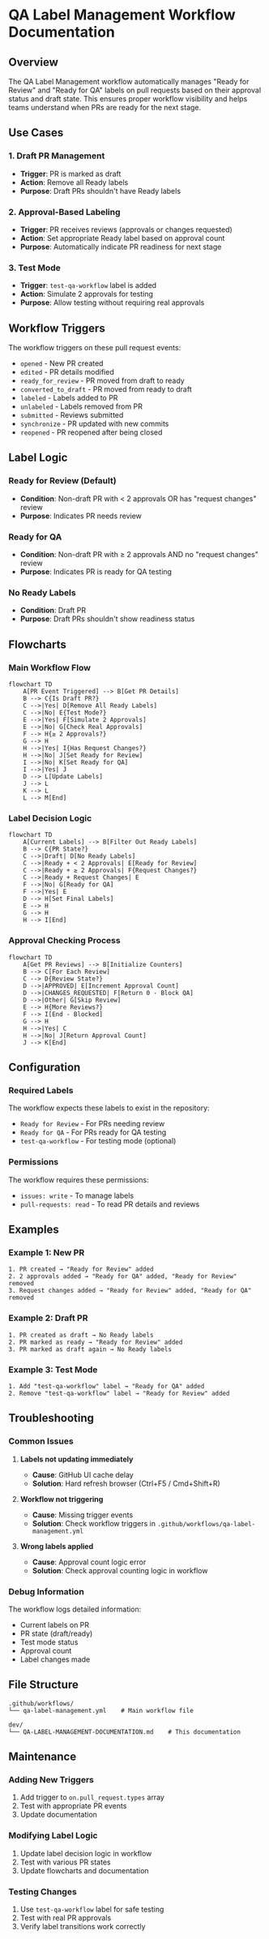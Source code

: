 # QA Label Management Workflow Documentation

## Overview

The QA Label Management workflow automatically manages "Ready for Review" and "Ready for QA" labels on pull requests based on their approval status and draft state. This ensures proper workflow visibility and helps teams understand when PRs are ready for the next stage.

## Use Cases

### 1. **Draft PR Management**
- **Trigger**: PR is marked as draft
- **Action**: Remove all Ready labels
- **Purpose**: Draft PRs shouldn't have Ready labels

### 2. **Approval-Based Labeling**
- **Trigger**: PR receives reviews (approvals or changes requested)
- **Action**: Set appropriate Ready label based on approval count
- **Purpose**: Automatically indicate PR readiness for next stage

### 3. **Test Mode**
- **Trigger**: `test-qa-workflow` label is added
- **Action**: Simulate 2 approvals for testing
- **Purpose**: Allow testing without requiring real approvals

## Workflow Triggers

The workflow triggers on these pull request events:
- `opened` - New PR created
- `edited` - PR details modified
- `ready_for_review` - PR moved from draft to ready
- `converted_to_draft` - PR moved from ready to draft
- `labeled` - Labels added to PR
- `unlabeled` - Labels removed from PR
- `submitted` - Reviews submitted
- `synchronize` - PR updated with new commits
- `reopened` - PR reopened after being closed

## Label Logic

### Ready for Review (Default)
- **Condition**: Non-draft PR with < 2 approvals OR has "request changes" review
- **Purpose**: Indicates PR needs review

### Ready for QA
- **Condition**: Non-draft PR with ≥ 2 approvals AND no "request changes" review
- **Purpose**: Indicates PR is ready for QA testing

### No Ready Labels
- **Condition**: Draft PR
- **Purpose**: Draft PRs shouldn't show readiness status

## Flowcharts

### Main Workflow Flow

```mermaid
flowchart TD
    A[PR Event Triggered] --> B[Get PR Details]
    B --> C{Is Draft PR?}
    C -->|Yes| D[Remove All Ready Labels]
    C -->|No| E{Test Mode?}
    E -->|Yes| F[Simulate 2 Approvals]
    E -->|No| G[Check Real Approvals]
    F --> H{≥ 2 Approvals?}
    G --> H
    H -->|Yes| I{Has Request Changes?}
    H -->|No| J[Set Ready for Review]
    I -->|No| K[Set Ready for QA]
    I -->|Yes| J
    D --> L[Update Labels]
    J --> L
    K --> L
    L --> M[End]
```

### Label Decision Logic

```mermaid
flowchart TD
    A[Current Labels] --> B[Filter Out Ready Labels]
    B --> C{PR State?}
    C -->|Draft| D[No Ready Labels]
    C -->|Ready + < 2 Approvals| E[Ready for Review]
    C -->|Ready + ≥ 2 Approvals| F{Request Changes?}
    C -->|Ready + Request Changes| E
    F -->|No| G[Ready for QA]
    F -->|Yes| E
    D --> H[Set Final Labels]
    E --> H
    G --> H
    H --> I[End]
```

### Approval Checking Process

```mermaid
flowchart TD
    A[Get PR Reviews] --> B[Initialize Counters]
    B --> C[For Each Review]
    C --> D{Review State?}
    D -->|APPROVED| E[Increment Approval Count]
    D -->|CHANGES_REQUESTED| F[Return 0 - Block QA]
    D -->|Other| G[Skip Review]
    E --> H{More Reviews?}
    F --> I[End - Blocked]
    G --> H
    H -->|Yes| C
    H -->|No| J[Return Approval Count]
    J --> K[End]
```

## Configuration

### Required Labels

The workflow expects these labels to exist in the repository:
- `Ready for Review` - For PRs needing review
- `Ready for QA` - For PRs ready for QA testing
- `test-qa-workflow` - For testing mode (optional)

### Permissions

The workflow requires these permissions:
- `issues: write` - To manage labels
- `pull-requests: read` - To read PR details and reviews

## Examples

### Example 1: New PR
```
1. PR created → "Ready for Review" added
2. 2 approvals added → "Ready for QA" added, "Ready for Review" removed
3. Request changes added → "Ready for Review" added, "Ready for QA" removed
```

### Example 2: Draft PR
```
1. PR created as draft → No Ready labels
2. PR marked as ready → "Ready for Review" added
3. PR marked as draft again → No Ready labels
```

### Example 3: Test Mode
```
1. Add "test-qa-workflow" label → "Ready for QA" added
2. Remove "test-qa-workflow" label → "Ready for Review" added
```

## Troubleshooting

### Common Issues

1. **Labels not updating immediately**
   - **Cause**: GitHub UI cache delay
   - **Solution**: Hard refresh browser (Ctrl+F5 / Cmd+Shift+R)

2. **Workflow not triggering**
   - **Cause**: Missing trigger events
   - **Solution**: Check workflow triggers in `.github/workflows/qa-label-management.yml`

3. **Wrong labels applied**
   - **Cause**: Approval count logic error
   - **Solution**: Check approval counting logic in workflow

### Debug Information

The workflow logs detailed information:
- Current labels on PR
- PR state (draft/ready)
- Test mode status
- Approval count
- Label changes made

## File Structure

```
.github/workflows/
└── qa-label-management.yml    # Main workflow file

dev/
└── QA-LABEL-MANAGEMENT-DOCUMENTATION.md    # This documentation
```

## Maintenance

### Adding New Triggers
1. Add trigger to `on.pull_request.types` array
2. Test with appropriate PR events
3. Update documentation

### Modifying Label Logic
1. Update label decision logic in workflow
2. Test with various PR states
3. Update flowcharts and documentation

### Testing Changes
1. Use `test-qa-workflow` label for safe testing
2. Test with real PR approvals
3. Verify label transitions work correctly
